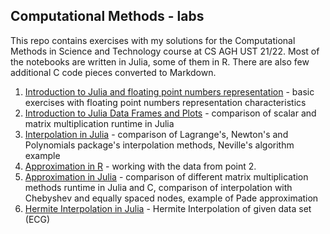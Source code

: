 ## Computational Methods - labs

This repo contains exercises with my solutions for the Computational Methods in Science and Technology course at CS AGH UST 21/22. Most of the notebooks are written in Julia, some of them in R. There are also few additional C code pieces converted to Markdown. 

1. [Introduction to Julia and floating point numbers representation](https://github.com/domkvv/Computational-Methods-labs/tree/main/lab1) - basic exercises with floating point numbers representation characteristics
2. [Introduction to Julia Data Frames and Plots](https://github.com/domkvv/Computational-Methods-labs/tree/main/lab2) - comparison of scalar and matrix multiplication runtime in Julia
3. [Interpolation in Julia](https://github.com/domkvv/Computational-Methods-labs/tree/main/lab3) - comparison of Lagrange's, Newton's and Polynomials package's interpolation methods, Neville's algorithm example
4. [Approximation in R](https://github.com/domkvv/Computational-Methods-labs/tree/main/lab4) - working with the data from point 2.
5. [Approximation in Julia](https://github.com/domkvv/Computational-Methods-labs/tree/main/lab5) - comparison of different matrix multiplication methods runtime in Julia and C,  comparison of   interpolation   with Chebyshev and equally spaced nodes, example of Pade approximation
6. [Hermite Interpolation in Julia](https://github.com/domkvv/Computational-Methods-labs/tree/main/lab6) - Hermite Interpolation of given data set (ECG)

